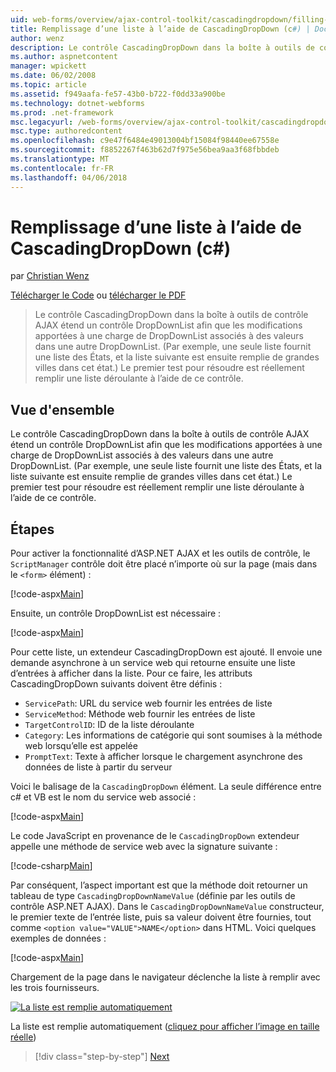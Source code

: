 ```yaml
---
uid: web-forms/overview/ajax-control-toolkit/cascadingdropdown/filling-a-list-using-cascadingdropdown-cs
title: Remplissage d’une liste à l’aide de CascadingDropDown (c#) | Documents Microsoft
author: wenz
description: Le contrôle CascadingDropDown dans la boîte à outils de contrôle AJAX étend un contrôle DropDownList afin que les modifications apportées à une charge de DropDownList associés à des valeurs dans anoth...
ms.author: aspnetcontent
manager: wpickett
ms.date: 06/02/2008
ms.topic: article
ms.assetid: f949aafa-fe57-43b0-b722-f0dd33a900be
ms.technology: dotnet-webforms
ms.prod: .net-framework
msc.legacyurl: /web-forms/overview/ajax-control-toolkit/cascadingdropdown/filling-a-list-using-cascadingdropdown-cs
msc.type: authoredcontent
ms.openlocfilehash: c9e47f6484e49013004bf15084f98440ee67558e
ms.sourcegitcommit: f8852267f463b62d7f975e56bea9aa3f68fbbdeb
ms.translationtype: MT
ms.contentlocale: fr-FR
ms.lasthandoff: 04/06/2018
---
```

<a name="filling-a-list-using-cascadingdropdown-c"></a>Remplissage d’une liste à l’aide de CascadingDropDown (c#)
====================
par [Christian Wenz](https://github.com/wenz)

[Télécharger le Code](http://download.microsoft.com/download/9/0/7/907760b1-2c60-4f81-aeb6-ca416a573b0d/cascadingdropdown0.cs.zip) ou [télécharger le PDF](http://download.microsoft.com/download/2/d/c/2dc10e34-6983-41d4-9c08-f78f5387d32b/cascadingdropdown0CS.pdf)

> Le contrôle CascadingDropDown dans la boîte à outils de contrôle AJAX étend un contrôle DropDownList afin que les modifications apportées à une charge de DropDownList associés à des valeurs dans une autre DropDownList. (Par exemple, une seule liste fournit une liste des États, et la liste suivante est ensuite remplie de grandes villes dans cet état.) Le premier test pour résoudre est réellement remplir une liste déroulante à l’aide de ce contrôle.


## <a name="overview"></a>Vue d'ensemble

Le contrôle CascadingDropDown dans la boîte à outils de contrôle AJAX étend un contrôle DropDownList afin que les modifications apportées à une charge de DropDownList associés à des valeurs dans une autre DropDownList. (Par exemple, une seule liste fournit une liste des États, et la liste suivante est ensuite remplie de grandes villes dans cet état.) Le premier test pour résoudre est réellement remplir une liste déroulante à l’aide de ce contrôle.

## <a name="steps"></a>Étapes

Pour activer la fonctionnalité d’ASP.NET AJAX et les outils de contrôle, le `ScriptManager` contrôle doit être placé n’importe où sur la page (mais dans le `<form>` élément) :

[!code-aspx[Main](filling-a-list-using-cascadingdropdown-cs/samples/sample1.aspx)]

Ensuite, un contrôle DropDownList est nécessaire :

[!code-aspx[Main](filling-a-list-using-cascadingdropdown-cs/samples/sample2.aspx)]

Pour cette liste, un extendeur CascadingDropDown est ajouté. Il envoie une demande asynchrone à un service web qui retourne ensuite une liste d’entrées à afficher dans la liste. Pour ce faire, les attributs CascadingDropDown suivants doivent être définis :

- `ServicePath`: URL du service web fournir les entrées de liste
- `ServiceMethod`: Méthode web fournir les entrées de liste
- `TargetControlID`: ID de la liste déroulante
- `Category`: Les informations de catégorie qui sont soumises à la méthode web lorsqu’elle est appelée
- `PromptText`: Texte à afficher lorsque le chargement asynchrone des données de liste à partir du serveur

Voici le balisage de la `CascadingDropDown` élément. La seule différence entre c# et VB est le nom du service web associé :

[!code-aspx[Main](filling-a-list-using-cascadingdropdown-cs/samples/sample3.aspx)]

Le code JavaScript en provenance de le `CascadingDropDown` extendeur appelle une méthode de service web avec la signature suivante :

[!code-csharp[Main](filling-a-list-using-cascadingdropdown-cs/samples/sample4.cs)]

Par conséquent, l’aspect important est que la méthode doit retourner un tableau de type `CascadingDropDownNameValue` (définie par les outils de contrôle ASP.NET AJAX). Dans le `CascadingDropDownNameValue` constructeur, le premier texte de l’entrée liste, puis sa valeur doivent être fournies, tout comme `<option value="VALUE">NAME</option>` dans HTML. Voici quelques exemples de données :

[!code-aspx[Main](filling-a-list-using-cascadingdropdown-cs/samples/sample5.aspx)]

Chargement de la page dans le navigateur déclenche la liste à remplir avec les trois fournisseurs.


[![La liste est remplie automatiquement](filling-a-list-using-cascadingdropdown-cs/_static/image2.png)](filling-a-list-using-cascadingdropdown-cs/_static/image1.png)

La liste est remplie automatiquement ([cliquez pour afficher l’image en taille réelle](filling-a-list-using-cascadingdropdown-cs/_static/image3.png))

> [!div class="step-by-step"]
> [Next](using-cascadingdropdown-with-a-database-cs.md)
